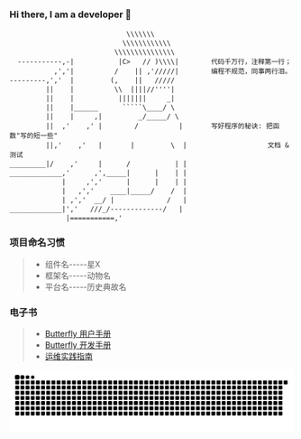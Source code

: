 ### Hi there, I am a developer 👋
```
                             \\\\\\\
                            \\\\\\\\\\\\
                          \\\\\\\\\\\\\\\
  -----------,-|           |C>   // )\\\\|        代码千万行，注释第一行；
           ,','|          /    || ,'/////|        编程不规范，同事两行泪。
---------,','  |         (,    ||   /////
         ||    |          \\  ||||//''''|
         ||    |           |||||||     _|
         ||    |______      `````\____/ \
         ||    |     ,|         _/_____/ \
         ||  ,'    ,' |        /          |       写好程序的秘诀: 把函数"写的短一些"
         ||,'    ,'   |       |         \  |                    文档 & 测试
_________|/    ,'     |      /           | |
_____________,'      ,',_____|      |    | |
             |     ,','      |      |    | |
             |   ,','    ____|_____/    /  |
             | ,','  __/ |             /   |
_____________|','   ///_/-------------/   |
              |===========,'

```
### 项目命名习惯
> * 组件名-----星X
> * 框架名-----动物名
> * 平台名-----历史典故名

### 电子书

> * [Butterfly 用户手册](https://meetbill.gitbook.io/butterfly-user-doc)
> * [Butterfly 开发手册](https://meetbill.gitbook.io/butterfly-project-doc)
> * [运维实践指南](https://billwang139967.gitbooks.io/op_practice_book/content/)

![Snake animation](https://raw.githubusercontent.com/meetbill/meetbill/output/github-contribution-grid-snake.svg)
